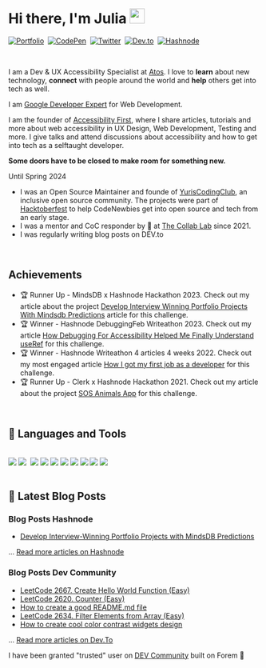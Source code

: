 # Hi there, I'm Julia <img src="https://docs.google.com/uc?export=download&id=166Ecq6uBl61U14OUlkHOHIBv2ArKoumJ" alt="" width="30">
<a href="https://juliaundeutsch.com/"><img src="https://img.shields.io/badge/LINKTREE-CC6699?style=for-the-badge&logoColor=white" alt="Portfolio" /></a>&nbsp;
<a href="https://codepen.io/YuriDevAT"><img src="https://img.shields.io/badge/Codepen-000000?style=for-the-badge&logo=codepen&logoColor=white" alt="CodePen" /></a>&nbsp;
<a href="https://twitter.com/YuriDevAT"><img src="https://img.shields.io/badge/Twitter-1DA1F2?style=for-the-badge&logo=twitter&logoColor=white" alt="Twitter" /></a>&nbsp;
<a href="https://dev.to/yuridevat"><img src="https://img.shields.io/badge/dev.to-0A0A0A?style=for-the-badge&logo=dev.to&logoColor=white" alt="Dev.to" /></a>&nbsp;
<a href="https://yuridevat.hashnode.dev/"><img src="https://img.shields.io/badge/Hashnode-2962FF?style=for-the-badge&logo=hashnode&logoColor=white" alt="Hashnode" /></a>&nbsp;
  
<br />

I am a Dev & UX Accessibility Specialist at <a href="https://atos.net/en/">Atos</a>. I love to **learn** about new technology, **connect** with people around the world and **help** others get into tech as well.

I am <a href="https://developers.google.com/community/experts">Google Developer Expert</a> for Web Development.

I am the founder of <a href="https://accessibilityfirst.at/">Accessibility First</a>, where I share articles, tutorials and more about web accessibility in UX Design, Web Development, Testing and more. I give talks and attend discussions about accessibility and how to get into tech as a selftaught developer.

**Some doors have to be closed to make room for something new.**

Until Spring 2024
- I was an Open Source Maintainer and founde of <a href="https://www.yuriscodingclub.com/">YurisCodingClub</a>, an inclusive open source community. The projects were part of <a href="https://hacktoberfest.com/">Hacktoberfest</a> to help CodeNewbies get into open source and tech from an early stage.
- I was a mentor and CoC responder by 💟 at <a href="https://the-collab-lab.codes/">The Collab Lab</a> since 2021.
- I was regularly writing blog posts on DEV.to
  
<br />

<!--

## Pull Requests I am proud of 😇
As an open source contributor, I attach great importance to adhering to guidelines, accurate work, detailed descriptions and much more. Developer communication is important to make the workflow simple and fluid and to guarantee a good developer experience. 

I am therefore particularly proud of these PRs and issues, as they reflect my way of working very well:
- https://github.com/EddieHubCommunity/BioDrop/pull/9770

-->

## Achievements
- 🏆 Runner Up - MindsDB x Hashnode Hackathon 2023. Check out my article about the project [Develop Interview Winning Portfolio Projects With Mindsdb Predictions](https://yuridevat.hashnode.dev/develop-interview-winning-portfolio-projects-with-mindsdb-predictions) article for this challenge.
- 🏆 Winner - Hashnode DebuggingFeb Writeathon 2023. Check out my article [How Debugging For Accessibility Helped Me Finally Understand useRef](https://yuridevat.hashnode.dev/how-debugging-for-accessibility-helped-me-finally-understand-useref) for this challenge.
- 🏆 Winner - Hashnode Writeathon 4 articles 4 weeks 2022. Check out my most engaged article [How I got my first job as a developer](https://yuridevat.hashnode.dev/how-i-got-my-first-job-as-a-developer) for this challenge.
- 🏆 Runner Up - Clerk x Hashnode Hackathon 2021. Check out my article about the project [SOS Animals App](https://yuridevat.hashnode.dev/sos-animals-hackathon-project) for this challenge.

<br />

<!--
<h2 align="center">💟 Open Source & Community</h2>

- I am a mentor by 💙 helping people switching careers into tech too
- Check out my <a href="https://yuriscodingclub.com/">learning website</a> for totally beginners, portfolio creators and job-seekers where I am sharing my tips and suggestions on how to get into tech
- I created an organization called <a href="https://github.com/YurisCodingClub">YurisCodingClub</a> to help others contribute to open source and get familiar with it.
  
  <div align="center">Beginners are very welcome 😇</div>
  
<br />

![YurisCodingClub](https://github.com/YuriDevAT/yuriscodingclub/blob/main/public/images/logo.svg#gh-light-mode-only)
![YurisCodingClub](https://github.com/YuriDevAT/yuriscodingclub/blob/main/public/images/logo-dark.png#gh-dark-mode-only)
-->
<!--
<table><tr><td valign="top">
-->
## 💼 Languages and Tools

<br />
<div>
<img src="https://img.shields.io/badge/-javascript-F7DF1E?&style=for-the-badge&logo=javascript&logoColor=black" />
<img src="https://img.shields.io/badge/-ReactJS-grey?&style=for-the-badge&logo=react&logoColor=61DAFB" />
<img scr="https://img.shields.io/badge/Next-black?style=for-the-badge&logo=next.js&logoColor=white" />
<img src="https://img.shields.io/badge/HTML5-E34F26?style=for-the-badge&logo=html5&logoColor=white" />
<img src="https://img.shields.io/badge/-css3-1572B6?&style=for-the-badge&logo=css3&logoColor=white" />
<img src="https://img.shields.io/badge/Tailwind-38B2AC?style=for-the-badge&logo=tailwind-css&logoColor=white" />
<img src="https://img.shields.io/badge/-VSCode-007ACC?&style=for-the-badge&logo=visual-studio-code&logoColor=white" />
<img src="https://img.shields.io/badge/-Git-F05032?&style=for-the-badge&logo=git&logoColor=white" /> 
<img src="https://img.shields.io/badge/github-%23121011.svg?style=for-the-badge&logo=github&logoColor=white" />
<img src="https://img.shields.io/badge/Canva-%2300C4CC.svg?style=for-the-badge&logo=Canva&logoColor=white" />
<img src="https://img.shields.io/badge/figma-%23F24E1E.svg?style=for-the-badge&logo=figma&logoColor=white" />
  </div>
  
<!--
<img src="https://img.shields.io/badge/Sass-CC6699?style=for-the-badge&logo=sass&logoColor=white" />
<img src="https://img.shields.io/badge/-Storybook-FF4785?style=for-the-badge&logo=storybook&logoColor=white" />
<img src="https://img.shields.io/badge/MUI-%230081CB.svg?style=for-the-badge&logo=mui&logoColor=white" />
-->
  <!--
</td>-->
<!-- <td valign="top" width="50%">
  
<img src="https://github-readme-stats.vercel.app/api/top-langs/?username=YuriDevAT&layout=compact&theme=radical" width="500" />
  
</td></tr></table> -->

<br />

## 📕 Latest Blog Posts

### Blog Posts Hashnode
<!-- HASHNODE:START -->
- [Develop Interview-Winning Portfolio Projects with MindsDB Predictions](https://yuridevat.hashnode.dev/develop-interview-winning-portfolio-projects-with-mindsdb-predictions)
<!-- HASHNODE:END -->

... [Read more articles on Hashnode](https://yuridevat.hashnode.dev/)

### Blog Posts Dev Community
<!-- DEV:START -->
- [LeetCode 2667. Create Hello World Function &lpar;Easy&rpar;](https://dev.to/yuridevat/leetcode-2667-create-hello-world-function-easy-51n2)
- [LeetCode 2620. Counter &lpar;Easy&rpar;](https://dev.to/yuridevat/leetcode-2620-counter-easy-5bm)
- [How to create a good README.md file](https://dev.to/yuridevat/how-to-create-a-good-readmemd-file-4pa2)
- [LeetCode 2634. Filter Elements from Array &lpar;Easy&rpar;](https://dev.to/yuridevat/leetcode-2634-filter-elements-from-array-easy-355i)
- [How to create cool color contrast widgets design](https://dev.to/yuridevat/how-to-create-cool-color-contrast-widgets-design-57a)
<!-- DEV:END -->

... [Read more articles on Dev.To](https://dev.to/yuridevat)

I have been granted "trusted" user on <a href="https://dev.to/">DEV Community</a> built on Forem 🤝

<!-- <table align="center">
  <tr>
    <td valign="top" width="100%">
      <h2 align="center">My favorite projects 💻</h2>
    </td>
  </tr>
  <tr>
    <td valign="top" halign="center" width="100%">
      <img width="400" src="https://github.com/YuriDevAT/sos-animals/blob/main/public/thumbnail-sos.png" />
       <img width="400" src="https://github.com/the-collab-lab/tcl-19-smart-shopping-list/blob/main/public/Thumbnail.png" />
     </td>
  </tr>
  <tr>
    <td valign="top" width="50%">
      <a href="https://github.com/YuriDevAT/sos-animals">
        <img width="400" src="https://github-readme-stats.vercel.app/api/pin/?username=YuriDevAT&repo=sos-animals&theme=tokyonight" />
      </a>
      <a href="https://github.com/YuriDevAT/tcl-19-smart-shopping-list">
        <img width="400" src="https://github-readme-stats.vercel.app/api/pin/?username=YuriDevAT&repo=tcl-19-smart-shopping-list&theme=tokyonight" />
      </a>  
    </td>
  </tr>
</table> -->
